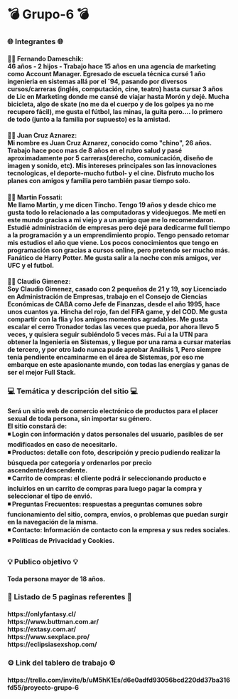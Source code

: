 # <h1>💣 Grupo-6 💣</h1>
<h3>🌐 Integrantes 🌐</h3>
<h4> 🙋‍♂️ Fernando Dameschik: </br>
46 años - 2 hijos - Trabajo hace 15 años en una agencia de marketing como Account Manager. Egresado de escuela técnica cursé 1 año ingenieria en sistemas allá por el ´94, pasando por diversos cursos/carreras (inglés, computación, cine, teatro) hasta cursar 3 años de Lic en Marketing donde me cansé de viajar hasta Morón y dejé. Mucha bicicleta, algo de skate (no me da el cuerpo y de los golpes ya no me recupero fácil), me gusta el fútbol, las minas, la guita pero.... lo primero de todo (junto a la familia por supuesto) es la amistad.</h4>
<h4> 🙋‍♂️ Juan Cruz Aznarez: </br>
Mi nombre es Juan Cruz Aznarez, conocido como "chino", 26 años. Trabajo hace poco mas de 8 años en el rubro salud y pasé aproximadamente por 5 carreras(derecho, comunicación, diseño de imagen y sonido, etc). Mis intereses principales son las innovaciones tecnologicas, el deporte-mucho futbol- y el cine. Disfruto mucho los planes con amigos y familia pero también pasar tiempo solo.</h4>
<h4> 🙋‍♂️ Martin Fossati: </br>
Me llamo Martin, y me dicen Tincho. Tengo 19 años y desde chico me gusta todo lo relacionado a las computadoras y videojuegos. Me metí en este mundo gracias a mi viejo y a un amigo que me lo recomendaron. Estudié administración de empresas pero dejé para dedicarme full tiempo a la programación y a un emprendimiento propio. Tengo pensado retomar mis estudios el año que viene.  Los pocos conocimientos que tengo en programación son gracias a cursos online, pero pretendo ser mucho más. Fanático de Harry Potter. Me gusta salir a la noche con mis amigos, ver UFC y el futbol.</h4>
<h4> 🙋‍♂️ Claudio Gimenez: </br>
Soy Claudio Gimenez, casado con 2 pequeños de 21 y 19, soy Licenciado en Administración de Empresas, trabajo en el Consejo de Ciencias Económicas de CABA como Jefe de Finanzas, desde el año 1995, hace unos cuantos ya. Hincha del rojo, fan del FIFA game, y del COD. Me gusta compartir con la flia y los amigos momentos agradables. Me gusta escalar el cerro Tronador todas las veces que pueda, por ahora llevo 5 veces, y quisiera seguir subiéndolo 5 veces más.  Fui a la UTN para obtener la Ingeniería en Sistemas, y llegue por una rama a cursar materias de tercero, y por otro lado nunca pude aprobar Análisis 1, Pero siempre tenía pendiente encaminarme en el área de Sistemas, por eso me embarque en este apasionante mundo, con todas las energías y ganas de ser el mejor Full Stack.</h4>
<h3> 💻 Temática y descripción del sitio 💻 </h3>
<h4>Será un sitio web de comercio electrónico de productos para el placer sexual de toda persona, sin importar su género. </br>
El sitio constará de: </br>
◾ Login con información y datos personales del usuario, pasibles de ser modificados en caso de necesitarlo. </br>
◾ Productos: detalle con foto, descripción y precio pudiendo realizar la búsqueda por categoría y ordenarlos por precio ascendente/descendente. </br>
◾ Carrito de compras: el cliente podrá ir seleccionando producto e incluirlos en un carrito de compras para luego pagar la compra y seleccionar el tipo de envió. </br>
◾ Preguntas Frecuentes: respuestas a preguntas comunes sobre funcionamiento del sitio, compra, envíos, o problemas que puedan surgir en la navegación de la misma.</br>
◾ Contacto: Información de contacto con la empresa y sus redes sociales. </br>
◾ Políticas de Privacidad y Cookies.</h4>
<h3> 💡 Publico objetivo 💡 </h3>
<h4>Toda persona mayor de 18 años.</h4>
<h3> 🔎 Listado de 5 paginas referentes 🔎 </h3>
<h4> https://onlyfantasy.cl/ </br>
https://www.buttman.com.ar/ </br>
https://extasy.com.ar/ </br>
https://www.sexplace.pro/ </br>
https://eclipsiasexshop.com/ </h4>
<h3> ⚙ Link del tablero de trabajo ⚙ </h3>
<h4> https://trello.com/invite/b/uM5hK1Es/d6e0adfd93056bcd220dd37ba316fd55/proyecto-grupo-6 </h4>




